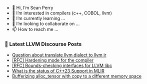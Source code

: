 - 👋 Hi, I’m Sean Perry
- 👀 I’m interested in compilers (c++, COBOL, llvm)
- 🌱 I’m currently learning ...
- 💞️ I’m looking to collaborate on ...
- 📫 How to reach me ...

<!---
s66perry/s66perry is a ✨ special ✨ repository because its `README.md` (this file) appears on your GitHub profile.
You can click the Preview link to take a look at your changes.
--->
### 📕 Latest LLVM Discourse Posts

<!-- DISCOURSE-LLVM:START -->
- [Question about translate llvm dialect to llvm ir](https://discourse.llvm.org/t/question-about-translate-llvm-dialect-to-llvm-ir/87704#post_1)
- [[RFC] Hardening mode for the compiler](https://discourse.llvm.org/t/rfc-hardening-mode-for-the-compiler/87660?page=2#post_26)
- [[RFC] Bounds-checking interfaces for LLVM libc](https://discourse.llvm.org/t/rfc-bounds-checking-interfaces-for-llvm-libc/87685#post_4)
- [What is the status of C++23 Support in MLIR](https://discourse.llvm.org/t/what-is-the-status-of-c-23-support-in-mlir/87674#post_6)
- [Bufferizing alloc_tensor with copy to a different memory space](https://discourse.llvm.org/t/bufferizing-alloc-tensor-with-copy-to-a-different-memory-space/87686#post_4)
<!-- DISCOURSE-LLVM:END -->

